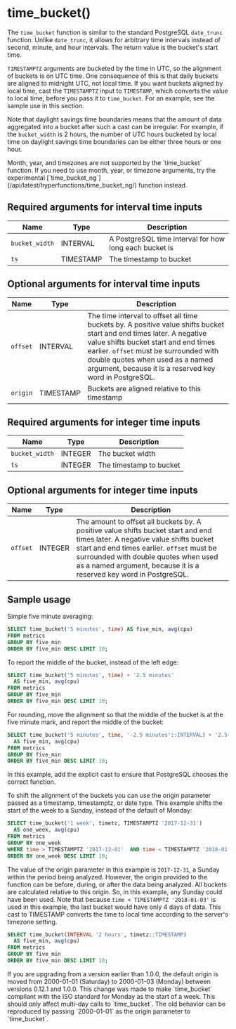 # time_bucket()
The `time_bucket` function is similar to the standard PostgreSQL `date_trunc`
function. Unlike `date_trunc`, it allows for arbitrary time intervals instead of
second, minute, and hour intervals. The return value is the bucket's
start time.

`TIMESTAMPTZ` arguments are bucketed by the time in UTC, so the alignment of
buckets is on UTC time. One consequence of this is that daily buckets are
aligned to midnight UTC, not local time. If you want buckets aligned by local
time, cast the `TIMESTAMPTZ` input to `TIMESTAMP`, which converts the value to
local time, before you pass it to `time_bucket`. For an example, see the sample
use in this section.

Note that daylight savings time boundaries means that the amount of data
aggregated into a bucket after such a cast can be irregular. For example, if the
`bucket_width` is 2 hours, the number of UTC hours bucketed by local time on
daylight savings time boundaries can be either three hours or one hour.

<highlight type="important">
Month, year, and timezones are not supported by the `time_bucket`
function. If you need to use month, year, or timezone arguments, try the
experimental [`time_bucket_ng`](/api/latest/hyperfunctions/time_bucket_ng/)
function instead.
</highlight>

## Required arguments for interval time inputs

|Name|Type|Description|
|-|-|-|
|`bucket_width`|INTERVAL|A PostgreSQL time interval for how long each bucket is|
|`ts`|TIMESTAMP|The timestamp to bucket|

## Optional arguments for interval time inputs

|Name|Type|Description|
|-|-|-|
|`offset`|INTERVAL|The time interval to offset all time buckets by. A positive value shifts bucket start and end times later. A negative value shifts bucket start and end times earlier. `offset` must be surrounded with double quotes when used as a named argument, because it is a reserved key word in PostgreSQL.|
|`origin`|TIMESTAMP|Buckets are aligned relative to this timestamp|

## Required arguments for integer time inputs

|Name|Type|Description|
|-|-|-|
|`bucket_width`|INTEGER|The bucket width|
|`ts`|INTEGER|The timestamp to bucket|

## Optional arguments for integer time inputs

|Name|Type|Description|
|-|-|-|
|`offset`|INTEGER|The amount to offset all buckets by. A positive value shifts bucket start and end times later. A negative value shifts bucket start and end times earlier. `offset` must be surrounded with double quotes when used as a named argument, because it is a reserved key word in PostgreSQL.|

## Sample usage

Simple five minute averaging:
```sql
SELECT time_bucket('5 minutes', time) AS five_min, avg(cpu)
FROM metrics
GROUP BY five_min
ORDER BY five_min DESC LIMIT 10;
```

To report the middle of the bucket, instead of the left edge:
```sql
SELECT time_bucket('5 minutes', time) + '2.5 minutes'
  AS five_min, avg(cpu)
FROM metrics
GROUP BY five_min
ORDER BY five_min DESC LIMIT 10;
```

For rounding, move the alignment so that the middle of the bucket is at the
five minute mark, and report the middle of the bucket:
```sql
SELECT time_bucket('5 minutes', time, '-2.5 minutes'::INTERVAL) + '2.5 minutes'
  AS five_min, avg(cpu)
FROM metrics
GROUP BY five_min
ORDER BY five_min DESC LIMIT 10;
```
In this example, add the explicit cast to ensure that PostgreSQL chooses the
correct function.

To shift the alignment of the buckets you can use the origin parameter passed as
a timestamp, timestamptz, or date type. This example shifts the start of the
week to a Sunday, instead of the default of Monday:
```sql
SELECT time_bucket('1 week', timetz, TIMESTAMPTZ '2017-12-31')
  AS one_week, avg(cpu)
FROM metrics
GROUP BY one_week
WHERE time > TIMESTAMPTZ '2017-12-01'  AND time < TIMESTAMPTZ '2018-01-03'
ORDER BY one_week DESC LIMIT 10;
```

The value of the origin parameter in this example is `2017-12-31`, a Sunday
within the period being analyzed. However, the origin provided to the function
can be before, during, or after the data being analyzed. All buckets are
calculated relative to this origin. So, in this example, any Sunday could have
been used. Note that because `time < TIMESTAMPTZ '2018-01-03'` is used in this
example, the last bucket would have only 4 days of data. This cast to TIMESTAMP
converts the time to local time according to the server's timezone setting.
```sql
SELECT time_bucket(INTERVAL '2 hours', timetz::TIMESTAMP)
  AS five_min, avg(cpu)
FROM metrics
GROUP BY five_min
ORDER BY five_min DESC LIMIT 10;
```

<highlight type="important">
If you are upgrading from a version earlier than 1.0.0, the default origin is
moved from 2000-01-01 (Saturday) to 2000-01-03 (Monday) between versions 0.12.1
and 1.0.0. This change was made to make `time_bucket` compliant with the ISO
standard for Monday as the start of a week. This should only affect multi-day
calls to `time_bucket`. The old behavior can be reproduced by passing
`2000-01-01` as the origin parameter to `time_bucket`.
</highlight>
